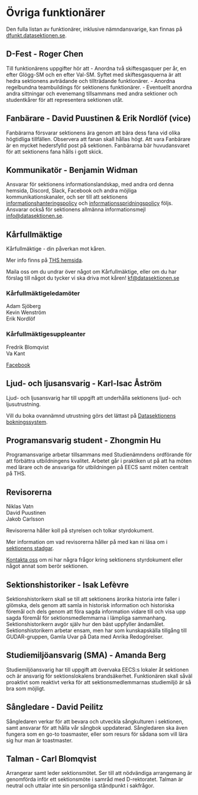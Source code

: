 # Övriga funktionärer

Den fulla listan av funktionärer, inklusive nämndansvarige, kan finnas på [dfunkt.datasektionen.se](https://dfunkt.datasektionen.se/).

## D-Fest - Roger Chen

Till funktionärens uppgifter hör att - Anordna två skiftesgasquer per år, en efter Glögg-SM och en efter Val-SM. Syftet med skiftesgasquerna är att hedra sektionens avträdande och tillträdande funktionärer. - Anordna regelbundna teambuildings för sektionens funktionärer. - Eventuellt anordna andra sittningar och evenemang tillsammans med andra sektioner och studentkårer för att representera sektionen utåt.


## Fanbärare - David Puustinen & Erik Nordlöf (vice)

Fanbärarna försvarar sektionens ära genom att bära dess fana vid olika högtidliga tillfällen. Observera att fanan skall hållas högt. Att vara Fanbärare är en mycket hedersfylld post på sektionen. Fanbärarna bär huvudansvaret för att sektionens fana hålls i gott skick.


## Kommunikatör - Benjamin Widman

Ansvarar för sektionens informationslandskap, med andra ord denna hemsida, Discord, Slack, Facebook och andra möjliga kommunikationskanaler, och ser till att sektionens [informationshanteringspolicy](https://styrdokument.datasektionen.se/informationshanteringspolicy) och [informationsspridningspolicy](https://styrdokument.datasektionen.se/informationsspridningspolicy) följs. Ansvarar också för sektionens allmänna informationsmejl [info@datasektionen.se](mailto:info@datasektionen.se).


## Kårfullmäktige

Kårfullmäktige - din påverkan mot kåren.

Mer info finns på [THS hemsida](https://ths.kth.se/sv/general/about-ths/union-council).

Maila oss om du undrar över något om Kårfullmäktige, eller om du har förslag till något du tycker vi ska driva mot kåren! [kf@datasektionen.se](mailto:kf@datasektionen.se)

### Kårfullmäktigeledamöter

Adam Sjöberg</br>
Kevin Wenström</br>
Erik Nordlöf</br>

### Kårfullmäktigesuppleanter

Fredrik Blomqvist</br>
Va Kant</br>

[Facebook](https://facebook.com/KF.Data)


## Ljud- och ljusansvarig - Karl-Isac Åström  

Ljud- och ljusansvarig har till uppgift att underhålla sektionens ljud- och ljusutrustning.

Vill du boka ovannämnd utrustning görs det lättast på [Datasektionens bokningssystem](https://bokning.datasektionen.se/bookings/12).


## Programansvarig student - Zhongmin Hu

Programansvarige arbetar tillsammans med Studienämndens ordförande för att förbättra utbildningens kvalitet. Arbetet går i praktiken ut på att ha möten med lärare och de ansvariga för utbildningen på EECS samt möten centralt på THS.


## Revisorerna

Niklas Vatn</br>
David Puustinen</br>
Jakob Carlsson</br>

Revisorerna håller koll på styrelsen och tolkar styrdokument. 

Mer information om vad revisorerna håller på med kan ni läsa om i [sektionens stadgar](https://styrdokument.datasektionen.se/stadgar).

[Kontakta oss](mailto:revisorer@datasektionen.se) om ni har några frågor kring sektionens styrdokument eller något annat som berör sektionen.


## Sektionshistoriker - Isak Lefèvre

Sektionshistorikern skall se till att sektionens ärorika historia inte faller i glömska, dels genom att samla in historisk information och historiska föremål och dels genom att föra sagda information vidare till och visa upp sagda föremål för sektionsmedlemmarna i lämpliga sammanhang. Sektionshistorikern avgör själv hur den bäst uppfyller ändamålet. Sektionshistorikern arbetar ensam, men har som kunskapskälla tillgång till GUDAR-gruppen, Gamla Uvar på Data med Anrika Redogörelser.


## Studiemiljöansvarig (SMA) - Amanda Berg

Studiemiljöansvarig har till uppgift att övervaka EECS:s lokaler åt sektionen och är ansvarig för sektionslokalens brandsäkerhet. Funktionären skall såväl proaktivt som reaktivt verka för att sektionsmedlemmarnas studiemiljö är så bra som möjligt.


## Sångledare - David Peilitz

Sångledaren verkar för att bevara och utveckla sångkulturen i sektionen, samt ansvarar för att hålla vår sångbok uppdaterad. Sångledaren ska även fungera som en go-to toasmaster, eller som resurs för sådana som vill lära sig hur man är toastmaster.


## Talman - Carl Blomqvist

Arrangerar samt leder sektionsmötet. Ser till att nödvändiga arrangemang är genomförda inför ett sektionsmöte i samråd med D-rektoratet. Talman är neutral och uttalar inte sin personliga ståndpunkt i sakfrågor.
